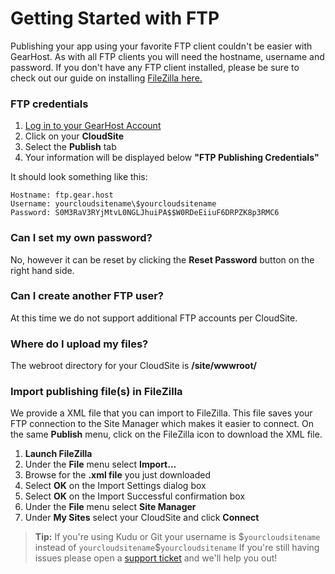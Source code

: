 # Getting Started with FTP
Publishing your app using your favorite FTP client couldn't be easier with GearHost. As with all FTP clients you will need the hostname, username and password. If you don't have any FTP client installed, please be sure to check out our guide on installing [FileZilla here.](https://www.gearhost.com/documentation/installing-filezilla) 

### FTP credentials
1. [Log in to your GearHost Account](https://my.gearhost.com/account/login)
2. Click on your **CloudSite**
3. Select the **Publish** tab
4. Your information will be displayed below **"FTP Publishing Credentials"** 

It should look something like this:

    Hostname: ftp.gear.host  
    Username: yourcloudsitename\$yourcloudsitename  
    Password: S0M3RaV3RYjMtvL0NGLJhuiPA$$W0RDeEiiuF6DRPZK8p3RMC6

### Can I set my own password?
No, however it can be reset by clicking the **Reset Password** button on the right hand side.

### Can I create another FTP user?
At this time we do not support additional FTP accounts per CloudSite.

### Where do I upload my files?
The webroot directory for your CloudSite is **/site/wwwroot/**

### Import publishing file(s) in FileZilla
We provide a XML file that you can import to FileZilla. This file saves your FTP connection to the Site Manager which makes it easier to connect. On the same **Publish** menu, click on the FileZilla icon to download the XML file.

1. **Launch FileZilla**
2. Under the **File** menu select **Import...**
3. Browse for the **.xml file** you just downloaded
4. Select **OK** on the Import Settings dialog box
5. Select **OK** on the Import Successful confirmation box
6. Under the **File** menu select **Site Manager**
7. Under **My Sites** select your CloudSite and click **Connect**


>**Tip:** If you're using Kudu or Git your username is $`yourcloudsitename` instead of `yourcloudsitename`\$`yourcloudsitename` If you're still having issues please open a [support ticket](https://www.gearhost.com/documentation/how-to-open-a-support-ticket) and we'll help you out!